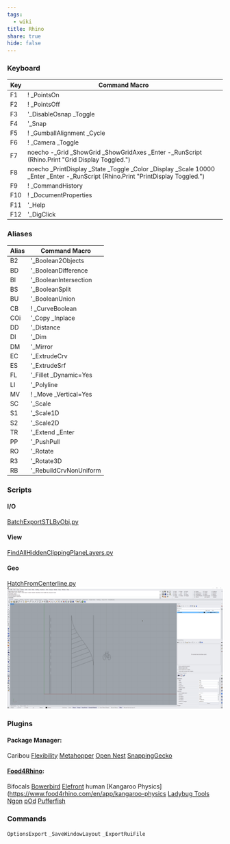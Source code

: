 ```yaml
---
tags:
  - wiki
title: Rhino
share: true
hide: false
---
```

### Keyboard

| Key | Command Macro                                                                                                                     |
| --- | --------------------------------------------------------------------------------------------------------------------------------- |
| F1  | ! _PointsOn                                                                                                                       |
| F2  | ! _PointsOff                                                                                                                      |
| F3  | '_DisableOsnap _Toggle                                                                                                            |
| F4  | '_Snap                                                                                                                            |
| F5  | ! _GumballAlignment _Cycle                                                                                                        |
| F6  | ! _Camera _Toggle                                                                                                                 |
| F7  | noecho -_Grid _ShowGrid _ShowGridAxes _Enter  -_RunScript (Rhino.Print "Grid Display Toggled.")                                   |
| F8  | noecho _PrintDisplay _State  _Toggle _Color _Display _Scale 10000 _Enter _Enter -_RunScript (Rhino.Print "PrintDisplay Toggled.") |
| F9  | ! _CommandHistory                                                                                                                 |
| F10 | ! _DocumentProperties                                                                                                             |
| F11 | '_Help                                                                                                                            |
| F12 | '_DigClick                                                                                                                        |


### Aliases

| Alias | Command Macro          |
| ----- | ---------------------- |
| B2    | '_Boolean2Objects      |
| BD    | '_BooleanDifference    |
| BI    | '_BooleanIntersection  |
| BS    | '_BooleanSplit         |
| BU    | '_BooleanUnion         |
| CB    | ! \_CurveBoolean       |
| COi   | '_Copy _Inplace        |
| DD    | '_Distance             |
| DI    | '_Dim                  |
| DM    | '_Mirror               |
| EC    | '_ExtrudeCrv           |
| ES    | '_ExtrudeSrf           |
| FL    | '_Fillet _Dynamic=Yes  |
| LI    | '_Polyline             |
| MV    | ! _Move _Vertical=Yes  |
| SC    | '_Scale                |
| S1    | '_Scale1D              |
| S2    | '_Scale2D              |
| TR    | '_Extend _Enter        |
| PP    | '_PushPull             |
| RO    | '_Rotate               |
| R3    | '_Rotate3D             |
| RB    | '_RebuildCrvNonUniform |


### Scripts

#### I/O
[BatchExportSTLByObj.py](Configs/Files/BatchExportSTLByObj.py)

#### View
[FindAllHiddenClippingPlaneLayers.py](/docs/Wiki/Attachments/Rhino/FindAllHiddenClippingPlaneLayers.py)


#### Geo
[HatchFromCenterline.py](/docs/Wiki/Attachments/Rhino/HatchFromCenterline.py)
![HatchFromCenterline](/docs/Wiki/Attachments/Rhino/HatchFromCenterline.gif)

### Plugins
#### Package Manager:

Caribou
[Flexibility](https://www.food4rhino.com/en/app/flexibility)
[Metahopper](https://www.food4rhino.com/en/app/metahopper)
[Open Nest](https://www.food4rhino.com/en/app/opennest)
[SnappingGecko](https://www.food4rhino.com/en/app/snappinggecko)

#### [Food4Rhino](https://www.food4rhino.com/en):
Bifocals
[Bowerbird](https://www.food4rhino.com/en/app/bowerbird#downloads_list)
[Elefront](https://www.food4rhino.com/en/app/elefront)
human
[Kangaroo Physics](https://www.food4rhino.com/en/app/kangaroo-physics
[Ladybug Tools](https://www.food4rhino.com/en/app/ladybug-tools)
[Ngon](https://www.food4rhino.com/en/app/ngon)
[pOd](https://www.food4rhino.com/en/app/podghbutton)
[Pufferfish](https://www.food4rhino.com/en/app/pufferfish)


### Commands

`OptionsExport`
`_SaveWindowLayout`
`_ExportRuiFile`
